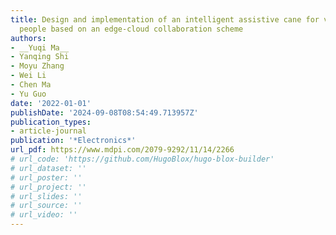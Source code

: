```yaml
---
title: Design and implementation of an intelligent assistive cane for visually impaired
  people based on an edge-cloud collaboration scheme
authors:
- __Yuqi Ma__
- Yanqing Shi
- Moyu Zhang
- Wei Li
- Chen Ma
- Yu Guo
date: '2022-01-01'
publishDate: '2024-09-08T08:54:49.713957Z'
publication_types:
- article-journal
publication: '*Electronics*'
url_pdf: https://www.mdpi.com/2079-9292/11/14/2266
# url_code: 'https://github.com/HugoBlox/hugo-blox-builder'
# url_dataset: ''
# url_poster: ''
# url_project: ''
# url_slides: ''
# url_source: ''
# url_video: ''
---
```


